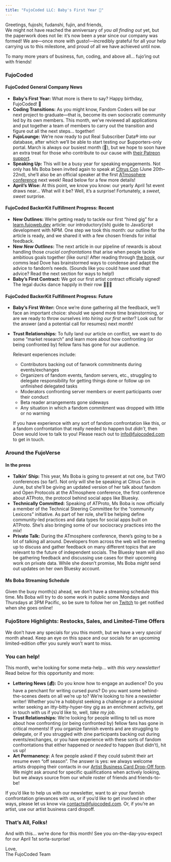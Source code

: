 ```yaml
---
title: "FujoCoded LLC: Baby's First Year 🍼"
---
```


Greetings, fujoshi, fudanshi, fujin, and friends,  
We might not have reached the anniversary of _you all finding out_ yet, but the
paperwork does not lie: it’s now been a year since our company was formed\! We
are—once more with gusto\!—incredibly grateful for all your help carrying us to
this milestone, and proud of all we have achieved until now.

To many more years of business, fun, coding, and above all… fujo’ing out with
friends\!


### FujoCoded

#### FujoCoded General Company News

- **Baby’s First Year:** What more is there to say? Happy birthday, FujoCoded\!
  🍼
- **Coding Transitions:** As you might know, Fandom Coders will be our next
  project to graduate—that is, become its own sociocratic community led by its
  own members. This month, we’ve reviewed all applications and put together a
  team of members to carry out the transition and figure out all the next steps…
  together\!
- **FujoLounge:** We’re now ready to put Real Subscriber Data® into our
  database, after which we’ll be able to start testing our $upporters-only
  portal. March is always our busiest month (👀), but we hope to soon have an
  extra treat for those who contribute to our cause with [their Patreon
  support](https://www.patreon.com/fujocoded).
- **Speaking Up:** This will be a busy year for speaking engagements. Not only
  has Ms Boba been invited again to speak at [Citrus
  Con](https://www.citruscon.com/) (June 20th–22nd), she’ll also be an official
  speaker at the first [ATmosphere
  conference](https://atprotocol.dev/atmosphereconf/) next week\! Read below for
  a few more details\!
- **April’s Wise:** At this point, we know you know: our yearly April 1st event
  draws near… What will it be? Well, it’s a surprise\! Fortunately, a _sweet_,
  _sweet_ surprise.


#### FujoCoded BackerKit Fulfillment Progress: Recent

- **New Outlines:** We’re getting ready to tackle our first “hired gig” for a
  [learn.fujoweb.dev](http://learn.fujoweb.dev) article: our introductory(ish)
  guide to JavaScript development with NPM. One step we took this month: our
  outline for the article is ready, and we shared it with a few chosen friends
  for initial feedback.
- **New _New Outlines_:** The next article in our pipeline of rewards is about
  handling those _crucial confrontations_ that arise when people tackle
  ambitious goals together (like ours)\! After reading through [the
  book](https://www.amazon.com/Crucial-Confrontations-Resolving-Promises-Expectations/dp/0071446524),
  our comms lead Dove has brainstormed ways to condense and adapt the advice to
  fandom’s needs. (Sounds like you could have used that advice? Read the next
  section for ways to help\!)
- **Baby’s First Contract:** We got our first artist contract officially
  signed\! The legal ducks dance happily in their row 🦆🦆🦆

#### FujoCoded BackerKit Fulfillment Progress: Future

- **Baby’s First Writer:** Once we’re done gathering all the feedback, we’ll
  face an important choice: should we spend more time brainstorming, or are we
  ready to throw ourselves into _hiring our first writer_? Look out for the
  answer (and a potential call for resumes) next month\!
- **Trust Relationships:** To fully land our article on conflict, we want to do
  some “market research” and learn more about how confronting (or being
  confronted by) fellow fans has gone for our audience.

  Relevant experiences include:

  - Contributors backing out of fanwork commitments during events/exchanges
  - Organizers of fandom events, fandom servers, etc., struggling to delegate
    responsibility for getting things done or follow up on unfinished delegated
    tasks
  - Moderators confronting server members or event participants over their
    conduct
  - Beta reader arrangements gone sideways
  - Any situation in which a fandom commitment was dropped with little or no
    warning

  If you have experience with any sort of fandom confrontation like this, or a
  fandom confrontation that really needed to happen but _didn’t_, then Dove
  would love to talk to you\! Please reach out to
  [info@fujocoded.com](mailto:info@fujocoded.com) to get in touch.


### Around the FujoVerse

#### In the press

- **Talkin’ Ship:** This year, Ms Boba is going to present at not one, but TWO
  conferences (so far\!). Not only will she be speaking at Citrus Con in June,
  but she’ll be giving an updated version of her talk about fandom and Open
  Protocols at the ATmosphere conference, the first conference about ATProto,
  the protocol behind social apps like Bluesky.
- **Technically Committed:** Speaking of ATProto, Ms Boba is now officially a
  member of the Technical Steering Committee for the “community Lexicons”
  initiative. As part of her role, she’ll be helping define community-led
  practices and data types for social apps built on ATProto. She’s also bringing
  some of our sociocracy practices into the mix\!
- **Private Talk:** During the ATmosphere conference, there’s going to be a lot
  of talking all around. Developers from across the web will be meeting up to
  discuss and gather feedback on many different topics that are relevant to the
  future of independent socials. The Bluesky team will also be gathering
  feedback and discussing use cases for their upcoming work on private data.
  While she doesn’t promise, Ms Boba _might_ send out updates on her own Bluesky
  account.

#### Ms Boba Streaming Schedule

Given the busy month(s) ahead, we don’t have a streaming schedule this time. Ms
Boba will try to do some work in public some Mondays and Thursdays at 3PM
Pacific, so be sure to follow her on
[Twitch](https://www.twitch.tv/essentialrandomness) to get notified when she
goes online\!

### FujoStore Highlights: Restocks, Sales, and Limited-Time Offers

We don’t have any specials for you this month, but we have a very _special_
month ahead. Keep an eye on this space and our socials for an upcoming
limited-edition offer you surely won’t want to miss.

### You can help\!

This month, we’re looking for some meta-help… with _this very newsletter\!_ Read
below for this opportunity and more:

- **Lettering News (💰):** Do you know how to engage an audience? Do you have a
  penchant for writing cursed puns? Do you want some behind-the-scenes deets on
  all we’re up to? We’re looking to hire a newsletter writer\! Whether you’re a
  hobbyist seeking a challenge or a professional writer seeking an
  itty-bitty-hyper-tiny gig as an enrichment activity, get in touch with us if
  you’d like to, well, _take my job_.
- **Trust Relationships:** We’re looking for people willing to tell us more
  about how confronting (or being confronted by) fellow fans has gone in
  critical moments\! If you organize fannish events and are struggling to
  delegate, or if you struggled with zine participants backing out during
  events/exchanges, or you have experience with these sorts of fandom
  confrontations that either happened or _needed_ to happen (but didn’t), hit us
  up\!
- **Art Permanency:** A few people asked if they could submit their art resume
  even “off season”. The answer is yes: we always welcome artists dropping their
  contacts in our [Artist Business Card Drop-Off
  form](https://forms.gle/bvUhPTdxM6nUGwAYA). We might ask around for specific
  qualifications when actively looking, but we always source from our whole
  roster of friends and friends-to-be\!

If you’d like to help us with our newsletter, want to air your fannish
confrontation grievances with us, or if you’d like to get involved in other
ways, please let us know via contacts@fujocoded.com. Or, if you’re an artist,
use our artist business card dropoff.


### That’s All, Folks\!

And with this… we’re done for this month\! See you on-the-day-you-expect for our
April 1st sorta-surprise\!

Love,  
The FujoCoded Team
